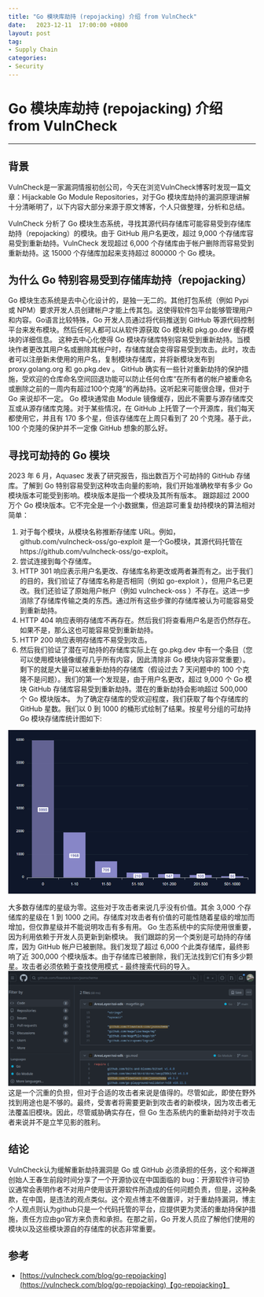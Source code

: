 ```yaml
---
title: "Go 模块库劫持 (repojacking) 介绍 from VulnCheck"
date:   2023-12-11  17:00:00 +0800
layout: post
tag:
- Supply Chain
categories:
- Security
---
```


# Go 模块库劫持 (repojacking) 介绍 from VulnCheck

------

## 背景
VulnCheck是一家漏洞情报初创公司，今天在浏览VulnCheck博客时发现一篇文章：Hijackable Go Module Repositories，对于Go 模块库劫持的漏洞原理讲解十分清晰明了，以下内容大部分来源于原文博客，个人只做整理，分析和总结。

VulnCheck 分析了 Go 模块生态系统，寻找其源代码存储库可能容易受到存储库劫持（repojacking）的模块。由于 GitHub 用户名更改，超过 9,000 个存储库容易受到重新劫持。VulnCheck 发现超过 6,000 个存储库由于帐户删除而容易受到重新劫持。这 15000 个存储库加起来支持超过 800000 个 Go 模块。

## 为什么 Go 特别容易受到存储库劫持（repojacking）
Go 模块生态系统是去中心化设计的，是独一无二的。其他打包系统（例如 Pypi 或 NPM）要求开发人员创建帐户才能上传其包。这使得软件包平台能够管理用户和内容。Go语言比较特殊，Go 开发人员通过将代码推送到 GitHub 等源代码控制平台来发布模块。然后任何人都可以从软件源获取 Go 模块和 pkg.go.dev 缓存模块的详细信息。
这种去中心化使得 Go 模块存储库特别容易受到重新劫持。当模块作者更改其用户名或删除其帐户时，存储库就会变得容易受到攻击。此时，攻击者可以注册新未使用的用户名，复制模块存储库，并将新模块发布到 proxy.golang.org 和 go.pkg.dev 。
GitHub 确实有一些针对重新劫持的保护措施，受欢迎的仓库命名空间回退功能可以防止任何仓库“在所有者的帐户被重命名或删除之前的一周内有超过100个克隆”的再劫持。这听起来可能很合理，但对于 Go 来说却不一定。 Go 模块通常由 Module 镜像缓存，因此不需要与源存储库交互或从源存储库克隆。对于某些情况，在 GitHub 上托管了一个开源库，我们每天都使用它，并且有 170 多个星，但该存储库在上周只看到了 20 个克隆。基于此，100 个克隆的保护并不一定像 GitHub 想象的那么好。

## 寻找可劫持的 Go 模块
2023 年 6 月，Aquasec 发表了研究报告，指出数百万个可劫持的 GitHub 存储库。了解到 Go 特别容易受到这种攻击向量的影响，我们开始准确枚举有多少 Go 模块版本可能受到影响。模块版本是指一个模块及其所有版本。
跟踪超过 2000 万个 Go 模块版本。它不完全是一个小数据集，但追踪可重复劫持模块的算法相对简单：
1. 对于每个模块，从模块名称推断存储库 URL。例如， github.com/vulncheck-oss/go-exploit 是一个Go模块，其源代码托管在https://github.com/vulncheck-oss/go-exploit。
2. 尝试连接到每个存储库。
3. HTTP 301 响应表示用户名更改、存储库名称更改或两者兼而有之。出于我们的目的，我们验证了存储库名称是否相同（例如 go-exploit ），但用户名已更改。我们还验证了原始用户帐户（例如 vulncheck-oss ）不存在。这进一步消除了存储库传输之类的东西。通过所有这些步骤的存储库被认为可能容易受到重新劫持。
4. HTTP 404 响应表明存储库不再存在。然后我们将查看用户名是否仍然存在。如果不是，那么这也可能容易受到重新劫持。
5. HTTP 200 响应表明存储库不易受到攻击。
6. 然后我们验证了潜在可劫持的存储库实际上在 go.pkg.dev 中有一个条目（您可以使用模块镜像缓存几乎所有内容，因此清除非 Go 模块内容非常重要）。
剩下的就是大量可以被重新劫持的存储库（假设过去 7 天问题中的 100 个克隆不是问题）。我们的第一个发现是，由于用户名更改，超过 9,000 个 Go 模块 GitHub 存储库容易受到重新劫持。潜在的重新劫持会影响超过 500,000 个 Go 模块版本。
为了确定存储库的受欢迎程度，我们获取了每个存储库的 GitHub 星数。我们以 0 到 1000 的桶形式绘制了结果。按星号分组的可劫持 Go 模块存储库统计图如下:

![可劫持 Go 模块存储库统计图](/img/20231211-01.png)

大多数存储库的星级为零。这些对于攻击者来说几乎没有价值。其余 3,000 个存储库的星级在 1 到 1000 之间。存储库对攻击者有价值的可能性随着星级的增加而增加，但仅靠星级并不能说明攻击有多有用。 Go 生态系统中的实际使用很重要，因为利用依赖于开发人员更新到新模块。
我们跟踪的另一个类别是可劫持的存储库，因为 GitHub 帐户已被删除。我们发现了超过 6,000 个此类存储库，最终影响了近 300,000 个模块版本。由于存储库已被删除，我们无法找到它们有多少颗星。攻击者必须依赖于查找使用模式 - 最终搜索代码的导入。
![搜索代码导入](/img/20231211-02.png)
这是一个沉重的负担，但对于合适的攻击者来说是值得的。尽管如此，即使在野外找到用途也是不够的。最终，受害者将需要更新到攻击者的新模块，因为攻击者无法覆盖旧模块。因此，尽管威胁确实存在，但 Go 生态系统内的重新劫持对于攻击者来说并不是立竿见影的胜利。

## 结论
VulnCheck认为缓解重新劫持漏洞是 Go 或 GitHub 必须承担的任务，这个和禅道创始人王春生前段时间分享了一个开源协议在中国面临的 bug：开源软件许可协议通常会表明作者不对用户使用该开源软件所造成的任何问题负责，但是，这种条款，在中国，是违法的观点类似。这个观点博主不做置评，对于重劫持漏洞，博主个人观点则认为github只是一个代码托管的平台，应提供更为灵活的重劫持保护措施，责任方应由go官方来负责和承担。在那之前，Go 开发人员应了解他们使用的模块以及这些模块源自的存储库的状态非常重要。

## 参考
- [https://vulncheck.com/blog/go-repojacking](https://vulncheck.com/blog/go-repojacking)【go-repojacking】



